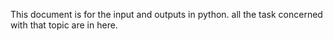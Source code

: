 This document is for the input and outputs in python. all the task concerned with that topic are in here.
